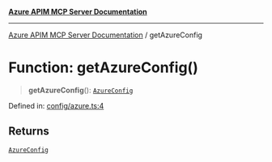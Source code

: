 [**Azure APIM MCP Server Documentation**](../README.md)

***

[Azure APIM MCP Server Documentation](../globals.md) / getAzureConfig

# Function: getAzureConfig()

> **getAzureConfig**(): [`AzureConfig`](../interfaces/AzureConfig.md)

Defined in: [config/azure.ts:4](https://github.com/dviana78/test-mcp-repo/blob/main/src/config/azure.ts#L4)

## Returns

[`AzureConfig`](../interfaces/AzureConfig.md)
